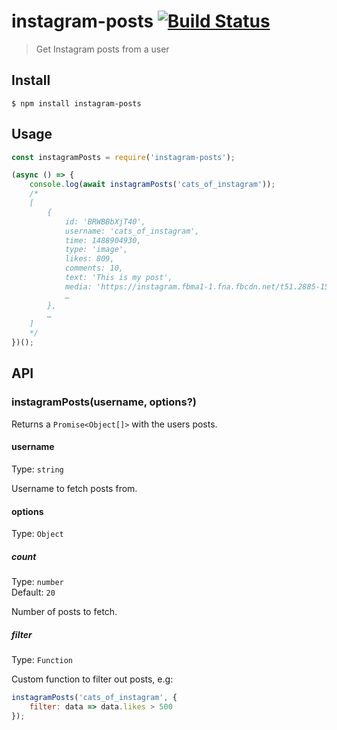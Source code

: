 # instagram-posts [![Build Status](https://travis-ci.org/kevva/instagram-posts.svg?branch=master)](https://travis-ci.org/kevva/instagram-posts)

> Get Instagram posts from a user


## Install

```
$ npm install instagram-posts
```


## Usage

```js
const instagramPosts = require('instagram-posts');

(async () => {
	console.log(await instagramPosts('cats_of_instagram'));
	/*
	[
		{
			id: 'BRWBBbXjT40',
			username: 'cats_of_instagram',
			time: 1488904930,
			type: 'image',
			likes: 809,
			comments: 10,
			text: 'This is my post',
			media: 'https://instagram.fbma1-1.fna.fbcdn.net/t51.2885-15/s640x640/sh0.08/e35/1231231_123123_1231231.jpg',
			…
		},
		…
	]
	*/
})();
```


## API

### instagramPosts(username, options?)

Returns a `Promise<Object[]>` with the users posts.

#### username

Type: `string`

Username to fetch posts from.

#### options

Type: `Object`

##### count

Type: `number`<br>
Default: `20`

Number of posts to fetch.

##### filter

Type: `Function`

Custom function to filter out posts, e.g:

```js
instagramPosts('cats_of_instagram', {
	filter: data => data.likes > 500
});
```
